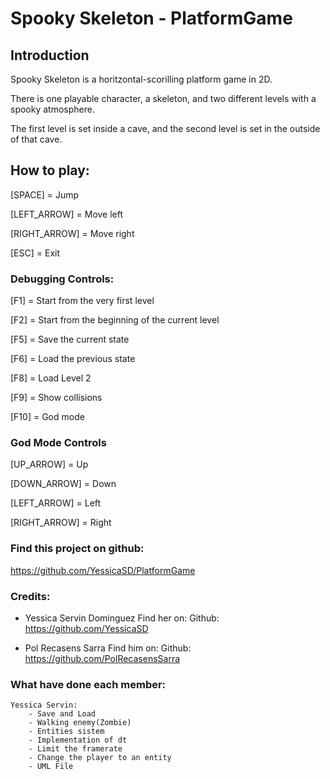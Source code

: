# Spooky Skeleton - PlatformGame

## Introduction
Spooky Skeleton is a horitzontal-scorilling platform game in 2D.

There is one playable character, a skeleton, and two different levels with a spooky atmosphere.

The first level is set inside a cave, and the second level is set in the outside of that cave.


## How to play:
[SPACE] = Jump

[LEFT_ARROW] = Move left

[RIGHT_ARROW] = Move right

[ESC] = Exit

### Debugging Controls:

[F1]  = Start from the very first level

[F2]  = Start from the beginning of the current level

[F5]  = Save the current state

[F6]  = Load the previous state

[F8]  = Load Level 2

[F9]  = Show collisions

[F10] = God mode


### God Mode Controls

[UP_ARROW] = Up

[DOWN_ARROW] = Down

[LEFT_ARROW] = Left

[RIGHT_ARROW] = Right

### Find this project on github:
https://github.com/YessicaSD/PlatformGame

### Credits:
- Yessica Servin Dominguez 
	Find her on:
	Github: https://github.com/YessicaSD

- Pol Recasens Sarra 
	Find him on:
	Github: https://github.com/PolRecasensSarra

### What have done each member:
	Yessica Servin:
		- Save and Load
		- Walking enemy(Zombie)
		- Entities sistem
		- Implementation of dt
		- Limit the framerate
		- Change the player to an entity
		- UML File
		
 	
		
